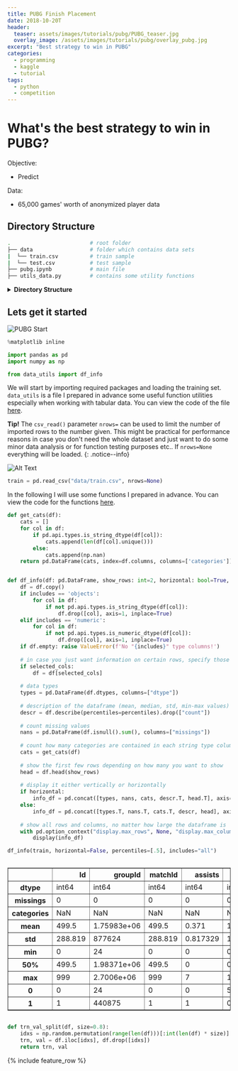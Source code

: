 ```yaml
---
title: PUBG Finish Placement
date: 2018-10-20T
header:
  teaser: assets/images/tutorials/pubg/PUBG_teaser.jpg
  overlay_image: /assets/images/tutorials/pubg/overlay_pubg.jpg
excerpt: "Best strategy to win in PUBG"
categories:
  - programming
  - kaggle
  - tutorial
tags:
  - python
  - competition
---
```

# What's the best strategy to win in PUBG?

Objective:
- Predict 

Data:
- 65,000 games' worth of anonymized player data

<h2>Directory Structure</h2>

```bash
.                         # root folder
├── data                  # folder which contains data sets
|  └── train.csv          # train sample
|  └── test.csv           # test sample
├── pubg.ipynb            # main file
├── utils_data.py         # contains some utility functions
```

<details><summary><b>Directory Structure</b></summary>
<div class="language-sh highlighter-rouge"><div class="highlight"><pre class="highlight"><code><span class="nb">.                         # root folder</span>
├── data                  # folder which contains data sets
|  └── train.csv          # train sample
|  └── test.csv           # test sample
├── pubg.ipynb            # main file
└── utils_data.py         # contains some utility functions
</code></pre></div></div>
</details>

## Lets get it started

![PUBG Start](https://media3.giphy.com/media/3oKIPmaM8aFolCcuI0/giphy.gif?cid=3640f6095bcd07f94d6745734149843e)

```python
%matplotlib inline

import pandas as pd
import numpy as np

from data_utils import df_info
```

We will start by importing required packages and loading the training set. `data_utils` is a file I prepared in advance some useful function utilities especially when working with tabular data.
You can view the code of the file [here](/code_snippets/utils_data/).

**Tip!** The `csv_read()` parameter `nrows=` can be used to limit the number of imported rows to the number given. This might be practical for performance reasons in case you don't need the whole dataset and just want to do some minor data analysis or for function testing purposes etc.. If `nrows=None` everything will be loaded.
{: .notice--info}

![Alt Text](https://media.giphy.com/media/vFKqnCdLPNOKc/giphy.gif)


```python
train = pd.read_csv("data/train.csv", nrows=None)
```

In the following I will use some functions I prepared in advance. You can view the code for the functions [here](/code_snippets/utils_data/).

```python
def get_cats(df):
    cats = []
    for col in df:
        if pd.api.types.is_string_dtype(df[col]):
            cats.append(len(df[col].unique()))
        else:
            cats.append(np.nan)
    return pd.DataFrame(cats, index=df.columns, columns=['categories'])


def df_info(df: pd.DataFrame, show_rows: int=2, horizontal: bool=True, percentiles: list=[.25, .5, .75], selected_cols: list=None, includes: str=None): 
    df = df.copy()
    if includes == 'objects':
        for col in df:
            if not pd.api.types.is_string_dtype(df[col]): 
                df.drop([col], axis=1, inplace=True)
    elif includes == 'numeric':
        for col in df:
            if not pd.api.types.is_numeric_dtype(df[col]): 
                df.drop([col], axis=1, inplace=True)
    if df.empty: raise ValueError(f'No "{includes}" type columns!')
    
    # in case you just want information on certain rows, specify those columns in selected_cols
    if selected_cols:
        df = df[selected_cols]
    
    # data types
    types = pd.DataFrame(df.dtypes, columns=["dtype"])
    
    # description of the dataframe (mean, median, std, min-max values)
    descr = df.describe(percentiles=percentiles).drop(["count"])
    
    # count missing values
    nans = pd.DataFrame(df.isnull().sum(), columns=["missings"])
    
    # count how many categories are contained in each string type column
    cats = get_cats(df)
    
    # show the first few rows depending on how many you want to show
    head = df.head(show_rows)
    
    # display it either vertically or horizontally
    if horizontal:
        info_df = pd.concat([types, nans, cats, descr.T, head.T], axis=1)
    else:
        info_df = pd.concat([types.T, nans.T, cats.T, descr, head], axis=0)
            
    # show all rows and columns, no matter how large the dataframe is
    with pd.option_context("display.max_rows", None, "display.max_columns", None):
        display(info_df)
```


```python
df_info(train, horizontal=False, percentiles=[.5], includes="all")
```

<div style="overflow-y:auto;">
<style scoped>
    .dataframe tbody tr th:only-of-type {
        vertical-align: middle;
    }

    .dataframe tbody tr th {
        vertical-align: top;
    }

    .dataframe thead th {
        text-align: right;
    }
</style>
<table border="1" class="dataframe">
  <thead>
    <tr style="text-align: right;">
      <th></th>
      <th>Id</th>
      <th>groupId</th>
      <th>matchId</th>
      <th>assists</th>
      <th>boosts</th>
      <th>damageDealt</th>
      <th>DBNOs</th>
      <th>headshotKills</th>
      <th>heals</th>
      <th>killPlace</th>
      <th>killPoints</th>
      <th>kills</th>
      <th>killStreaks</th>
      <th>longestKill</th>
      <th>maxPlace</th>
      <th>numGroups</th>
      <th>revives</th>
      <th>rideDistance</th>
      <th>roadKills</th>
      <th>swimDistance</th>
      <th>teamKills</th>
      <th>vehicleDestroys</th>
      <th>walkDistance</th>
      <th>weaponsAcquired</th>
      <th>winPoints</th>
      <th>winPlacePerc</th>
    </tr>
  </thead>
  <tbody>
    <tr>
      <th>dtype</th>
      <td>int64</td>
      <td>int64</td>
      <td>int64</td>
      <td>int64</td>
      <td>int64</td>
      <td>float64</td>
      <td>int64</td>
      <td>int64</td>
      <td>int64</td>
      <td>int64</td>
      <td>int64</td>
      <td>int64</td>
      <td>int64</td>
      <td>float64</td>
      <td>int64</td>
      <td>int64</td>
      <td>int64</td>
      <td>float64</td>
      <td>int64</td>
      <td>float64</td>
      <td>int64</td>
      <td>int64</td>
      <td>float64</td>
      <td>int64</td>
      <td>int64</td>
      <td>float64</td>
    </tr>
    <tr>
      <th>missings</th>
      <td>0</td>
      <td>0</td>
      <td>0</td>
      <td>0</td>
      <td>0</td>
      <td>0</td>
      <td>0</td>
      <td>0</td>
      <td>0</td>
      <td>0</td>
      <td>0</td>
      <td>0</td>
      <td>0</td>
      <td>0</td>
      <td>0</td>
      <td>0</td>
      <td>0</td>
      <td>0</td>
      <td>0</td>
      <td>0</td>
      <td>0</td>
      <td>0</td>
      <td>0</td>
      <td>0</td>
      <td>0</td>
      <td>0</td>
    </tr>
    <tr>
      <th>categories</th>
      <td>NaN</td>
      <td>NaN</td>
      <td>NaN</td>
      <td>NaN</td>
      <td>NaN</td>
      <td>NaN</td>
      <td>NaN</td>
      <td>NaN</td>
      <td>NaN</td>
      <td>NaN</td>
      <td>NaN</td>
      <td>NaN</td>
      <td>NaN</td>
      <td>NaN</td>
      <td>NaN</td>
      <td>NaN</td>
      <td>NaN</td>
      <td>NaN</td>
      <td>NaN</td>
      <td>NaN</td>
      <td>NaN</td>
      <td>NaN</td>
      <td>NaN</td>
      <td>NaN</td>
      <td>NaN</td>
      <td>NaN</td>
    </tr>
    <tr>
      <th>mean</th>
      <td>499.5</td>
      <td>1.75983e+06</td>
      <td>499.5</td>
      <td>0.371</td>
      <td>1.134</td>
      <td>174.757</td>
      <td>0.964</td>
      <td>0.341</td>
      <td>1.391</td>
      <td>42.427</td>
      <td>1116.12</td>
      <td>1.322</td>
      <td>0.699</td>
      <td>25.3916</td>
      <td>41.064</td>
      <td>39.613</td>
      <td>0.199</td>
      <td>387.059</td>
      <td>0.003</td>
      <td>3.97792</td>
      <td>0.014</td>
      <td>0.006</td>
      <td>1087.49</td>
      <td>3.717</td>
      <td>1506.99</td>
      <td>0.486571</td>
    </tr>
    <tr>
      <th>std</th>
      <td>288.819</td>
      <td>877624</td>
      <td>288.819</td>
      <td>0.817329</td>
      <td>1.70908</td>
      <td>230.343</td>
      <td>1.7337</td>
      <td>0.809552</td>
      <td>2.77954</td>
      <td>28.4318</td>
      <td>150.125</td>
      <td>2.17372</td>
      <td>0.806877</td>
      <td>51.0182</td>
      <td>23.7698</td>
      <td>23.1409</td>
      <td>0.547447</td>
      <td>1095.86</td>
      <td>0.0948683</td>
      <td>21.0137</td>
      <td>0.133498</td>
      <td>0.0772656</td>
      <td>1142.88</td>
      <td>2.97755</td>
      <td>39.9435</td>
      <td>0.316501</td>
    </tr>
    <tr>
      <th>min</th>
      <td>0</td>
      <td>24</td>
      <td>0</td>
      <td>0</td>
      <td>0</td>
      <td>0</td>
      <td>0</td>
      <td>0</td>
      <td>0</td>
      <td>1</td>
      <td>908</td>
      <td>0</td>
      <td>0</td>
      <td>0</td>
      <td>3</td>
      <td>3</td>
      <td>0</td>
      <td>0</td>
      <td>0</td>
      <td>0</td>
      <td>0</td>
      <td>0</td>
      <td>0</td>
      <td>0</td>
      <td>1349</td>
      <td>0</td>
    </tr>
    <tr>
      <th>50%</th>
      <td>499.5</td>
      <td>1.98371e+06</td>
      <td>499.5</td>
      <td>0</td>
      <td>0</td>
      <td>100</td>
      <td>0</td>
      <td>0</td>
      <td>0</td>
      <td>38</td>
      <td>1057.5</td>
      <td>1</td>
      <td>1</td>
      <td>1.406</td>
      <td>29</td>
      <td>28</td>
      <td>0</td>
      <td>0</td>
      <td>0</td>
      <td>0</td>
      <td>0</td>
      <td>0</td>
      <td>581.55</td>
      <td>3</td>
      <td>1500</td>
      <td>0.4792</td>
    </tr>
    <tr>
      <th>max</th>
      <td>999</td>
      <td>2.7006e+06</td>
      <td>999</td>
      <td>7</td>
      <td>10</td>
      <td>2285</td>
      <td>22</td>
      <td>8</td>
      <td>29</td>
      <td>98</td>
      <td>1792</td>
      <td>26</td>
      <td>4</td>
      <td>415.4</td>
      <td>100</td>
      <td>99</td>
      <td>5</td>
      <td>8197</td>
      <td>3</td>
      <td>251.8</td>
      <td>2</td>
      <td>1</td>
      <td>5176</td>
      <td>37</td>
      <td>1744</td>
      <td>1</td>
    </tr>
    <tr>
      <th>0</th>
      <td>0</td>
      <td>24</td>
      <td>0</td>
      <td>0</td>
      <td>5</td>
      <td>247.3</td>
      <td>2</td>
      <td>0</td>
      <td>4</td>
      <td>17</td>
      <td>1050</td>
      <td>2</td>
      <td>1</td>
      <td>65.32</td>
      <td>29</td>
      <td>28</td>
      <td>1</td>
      <td>591.3</td>
      <td>0</td>
      <td>0</td>
      <td>0</td>
      <td>0</td>
      <td>782.4</td>
      <td>4</td>
      <td>1458</td>
      <td>0.8571</td>
    </tr>
    <tr>
      <th>1</th>
      <td>1</td>
      <td>440875</td>
      <td>1</td>
      <td>1</td>
      <td>0</td>
      <td>37.65</td>
      <td>1</td>
      <td>1</td>
      <td>0</td>
      <td>45</td>
      <td>1072</td>
      <td>1</td>
      <td>1</td>
      <td>13.55</td>
      <td>26</td>
      <td>23</td>
      <td>0</td>
      <td>0</td>
      <td>0</td>
      <td>0</td>
      <td>0</td>
      <td>0</td>
      <td>119.6</td>
      <td>3</td>
      <td>1511</td>
      <td>0.04</td>
    </tr>
  </tbody>
</table>
</div>


```python
def trn_val_split(df, size=0.8):
    idxs = np.random.permutation(range(len(df)))[:int(len(df) * size)]
    trn, val = df.iloc[idxs], df.drop([idxs])
    return trn, val
```

{% include feature_row %}
